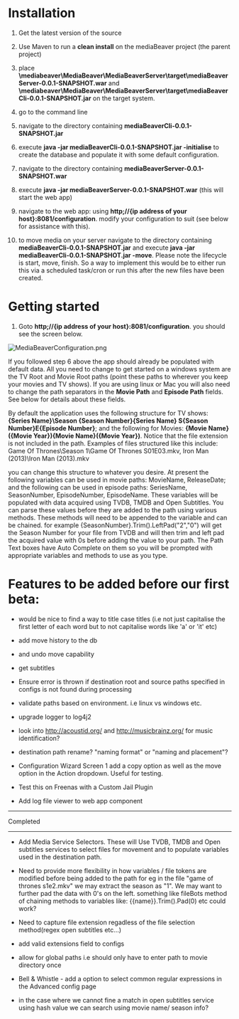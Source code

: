 # Installation

1) Get the latest version of the source

2) Use Maven to run a **clean install** on the mediaBeaver project (the parent project)

3) place **\mediabeaver\MediaBeaver\MediaBeaverServer\target\mediaBeaverServer-0.0.1-SNAPSHOT.war** and **\mediabeaver\MediaBeaver\MediaBeaverServer\target\mediaBeaverCli-0.0.1-SNAPSHOT.jar** 
on the target system. 

4) go to the command line

5) navigate to the directory containing **mediaBeaverCli-0.0.1-SNAPSHOT.jar**

6) execute **java -jar mediaBeaverCli-0.0.1-SNAPSHOT.jar -initialise** to create the database and populate it with some default configuration.

7) navigate to the directory containing **mediaBeaverServer-0.0.1-SNAPSHOT.war**

8) execute **java -jar mediaBeaverServer-0.0.1-SNAPSHOT.war** (this will start the web app)

9) navigate to the web app: using **http;//{ip address of your host}:8081/configuration**.  modify your configuration to suit (see below for assistance with this).

10) to move media on your server navigate to the directory containing **mediaBeaverCli-0.0.1-SNAPSHOT.jar** and execute **java -jar mediaBeaverCli-0.0.1-SNAPSHOT.jar -move**. Please note the lifecycle is start, move, finish. So a way to implement this would be to either run this via a scheduled task/cron or run this after the new files have been created.


# Getting started

1) Goto **http;//{ip address of your host}:8081/configuration**.  you should see the screen below.  

![MediaBeaverConfiguration.png](https://bitbucket.org/repo/5MgKjp/images/1103420040-MediaBeaverConfiguration.png)

If you followed step 6 above the app should already be populated with default data.  All you need to change to get started on a windows system are the TV Root and Movie Root paths (point these paths to wherever you keep your movies and TV shows). If you are using linux or Mac you will also need to change the path separators in the **Movie Path** and **Episode Path** fields. See below for details about these fields.

By default the application uses the following structure for TV shows: **{Series Name}\Season {Season Number}\{Series Name} S{Season Number}E{Episode Number}**; and the following for Movies: **{Movie Name}({Movie Year})\{Movie Name}({Movie Year})**. Notice that the file extension is not included in the path.  Examples of files structured like this include: Game Of Thrones\Season 1\Game Of Thrones S01E03.mkv, Iron Man (2013)\Iron Man (2013).mkv

you can change this structure to whatever you desire.  At present the following variables can be used in movie paths: MovieName, ReleaseDate; and the following can be used in episode paths: SeriesName, SeasonNumber, EpisodeNumber, EpisodeName. These variables will be populated with data acquired using TVDB, TMDB and Open Subtitles.  You can parse these values before they are added to the path using various methods. These methods will need to be appended to the variable and can be chained.  for example {SeasonNumber}.Trim().LeftPad("2","0") will get the Season Number for your file from TVDB and will then trim and left pad the acquired value with 0s before adding the value to your path.  The Path Text boxes have Auto Complete on them so you will be prompted with appropriate variables and methods to use as you type.


# Features to be added before our first beta:

* would be nice to find a way to title case titles (i.e not just capitalise the first letter of each word but to not capitalise words like 'a' or 'it' etc)

* add move history to the db

* and undo move capability

* get subtitles    

* Ensure error is thrown if destination root and source paths specified in configs is not found during processing 

* validate paths based on environment. i.e linux vs windows etc. 

* upgrade logger to log4j2

* look into http://acoustid.org/ and http://musicbrainz.org/ for music identification?

* destination path rename? "naming format" or "naming and placement"?

* Configuration Wizard Screen 1 add a copy option as well as the move option in the Action dropdown. Useful for testing.

* Test this on Freenas with a Custom Jail Plugin

* Add log file viewer to web app component

********************************************************
Completed
********************************************************
* Add Media Service Selectors.  These will Use TVDB, TMDB and Open subtitles services to select files for movement and to populate variables used in the destination path.

* Need to provide more flexibility in how variables / file tokens are modified before being added to the path for eg in the file "game of thrones s1e2.mkv" we may extract the season as "1".  We may want to further pad the data with 0's on the left. something like fileBots method of chaining methods to variables like: {{name}}.Trim().Pad(0) etc could work?

* Need to capture file extension regadless of the file selection method(regex open subtitles etc...)

* add valid extensions field to configs

* allow for global paths i.e should only have to enter path to movie directory once 


* Bell & Whistle - add a option to select common regular expressions in the Advanced config page


* in the case where we cannot fine a match in open subtitles service using hash value we can search using movie name/ season info?
